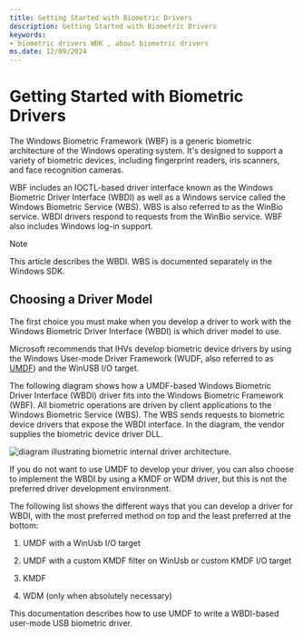```yaml
---
title: Getting Started with Biometric Drivers
description: Getting Started with Biometric Drivers
keywords:
- biometric drivers WDK , about biometric drivers
ms.date: 12/09/2024
---
```


# Getting Started with Biometric Drivers

The Windows Biometric Framework (WBF) is a generic biometric architecture of the Windows operating system. It's designed to support a variety of biometric devices, including fingerprint readers, iris scanners, and face recognition cameras.

WBF includes an IOCTL-based driver interface known as the Windows Biometric Driver Interface (WBDI) as well as a Windows service called the Windows Biometric Service (WBS). WBS is also referred to as the WinBio service. WBDI drivers respond to requests from the WinBio service. WBF also includes Windows log-in support.

> [!NOTE]
> This article describes the WBDI. WBS is documented separately in the Windows SDK.

## Choosing a Driver Model

The first choice you must make when you develop a driver to work with the Windows Biometric Driver Interface (WBDI) is which driver model to use.

Microsoft recommends that IHVs develop biometric device drivers by using the Windows User-mode Driver Framework (WUDF, also referred to as [UMDF](/previous-versions/ff554928(v=vs.85))) and the WinUSB I/O target.

The following diagram shows how a UMDF-based Windows Biometric Driver Interface (WBDI) driver fits into the Windows Biometric Framework (WBF). All biometric operations are driven by client applications to the Windows Biometric Service (WBS). The WBS sends requests to biometric device drivers that expose the WBDI interface. In the diagram, the vendor supplies the biometric device driver DLL.

![diagram illustrating biometric internal driver architecture.](images/bioarch.png)

If you do not want to use UMDF to develop your driver, you can also choose to implement the WBDI by using a KMDF or WDM driver, but this is not the preferred driver development environment.

The following list shows the different ways that you can develop a driver for WBDI, with the most preferred method on top and the least preferred at the bottom:

1. UMDF with a WinUsb I/O target

1. UMDF with a custom KMDF filter on WinUsb or custom KMDF I/O target

1. KMDF

1. WDM (only when absolutely necessary)

This documentation describes how to use UMDF to write a WBDI-based user-mode USB biometric driver.

 

